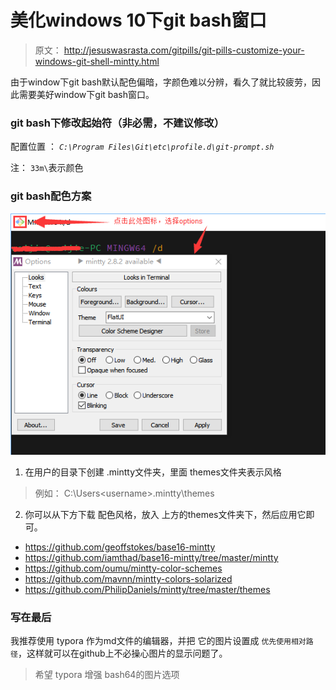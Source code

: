 
# 美化windows 10下git bash窗口

> 原文： http://jesuswasrasta.com/gitpills/git-pills-customize-your-windows-git-shell-mintty.html

由于window下git bash默认配色偏暗，字颜色难以分辨，看久了就比较疲劳，因此需要美好window下git bash窗口。

### git bash下修改起始符（非必需，不建议修改）

配置位置 ： *`C:\Program Files\Git\etc\profile.d\git-prompt.sh`*

注： `33m\`表示颜色

### git bash配色方案

![20171225100811](imgs/20171225100811.png)

1.  在用户的目录下创建 .mintty文件夹，里面 themes文件夹表示风格
 > 例如：  C:\Users\<username>\.mintty\themes
2.  你可以从下方下载 配色风格，放入 上方的themes文件夹下，然后应用它即可。

- [https://github.com/geoffstokes/base16-mintty ](https://github.com/geoffstokes/base16-mintty)
- <https://github.com/iamthad/base16-mintty/tree/master/mintty>
- <https://github.com/oumu/mintty-color-schemes>
- <https://github.com/mavnn/mintty-colors-solarized>
- <https://github.com/PhilipDaniels/mintty/tree/master/themes>



### 写在最后

我推荐使用 typora 作为md文件的编辑器，并把 它的图片设置成 `优先使用相对路径`，这样就可以在github上不必操心图片的显示问题了。

> 希望 typora 增强 bash64的图片选项